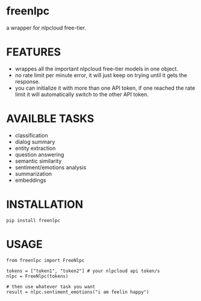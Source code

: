 # freenlpc
a wrapper for nlpcloud free-tier.

# FEATURES
- wrappes all the important nlpcloud free-tier models in one object.
- no rate limit per minute error, it will just keep on trying until it gets the response.
- you can initialize it with more than one API token, if one reached the rate limit it will automatically switch to the other API token.

# AVAILBLE TASKS
- classification
- dialog summary
- entity extraction
- question answering
- semantic similarity
- sentiment/emotions analysis
- summarization
- embeddings

# INSTALLATION
```
pip install freenlpc
```
# USAGE
```
from freenlpc import FreeNlpc

tokens = ["token1", "token2"] # your nlpcloud api token/s
nlpc = FreeNlpc(tokens)

# then use whatever task you want
result = nlpc.sentiment_emotions("i am feelin happy")
```
